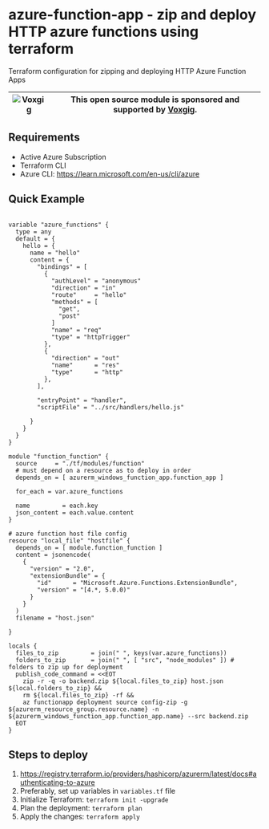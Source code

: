 # azure-function-app - zip and deploy HTTP azure functions using terraform

Terraform configuration for zipping and deploying HTTP Azure Function Apps

| ![Voxgig](https://www.voxgig.com/res/img/vgt01r.png) | This open source module is sponsored and supported by [Voxgig](https://www.voxgig.com). |
| ---------------------------------------------------- | --------------------------------------------------------------------------------------- |

## Requirements

- Active Azure Subscription
- Terraform CLI
- Azure CLI: https://learn.microsoft.com/en-us/cli/azure


## Quick Example

```hcl

variable "azure_functions" {
  type = any
  default = {
    hello = {
      name = "hello"
      content = {
        "bindings" = [
          {
            "authLevel" = "anonymous"
            "direction" = "in"
            "route"     = "hello"
            "methods" = [
              "get",
              "post"
            ]
            "name" = "req"
            "type" = "httpTrigger"
          },
          {
            "direction" = "out"
            "name"      = "res"
            "type"      = "http"
          },
        ],

        "entryPoint" = "handler",
        "scriptFile" = "../src/handlers/hello.js"

      }
    }
  }
}

module "function_function" {
  source     = "./tf/modules/function"
  # must depend on a resource as to deploy in order
  depends_on = [ azurerm_windows_function_app.function_app ]

  for_each = var.azure_functions

  name         = each.key
  json_content = each.value.content
}

# azure function host file config
resource "local_file" "hostfile" {
  depends_on = [ module.function_function ]
  content = jsonencode(
    {
      "version" = "2.0",
      "extensionBundle" = {
        "id"      = "Microsoft.Azure.Functions.ExtensionBundle",
        "version" = "[4.*, 5.0.0)"
      }
    }
  )
  filename = "host.json"

}

locals {
  files_to_zip         = join(" ", keys(var.azure_functions))
  folders_to_zip       = join(" ", [ "src", "node_modules" ]) # folders to zip up for deployment
  publish_code_command = <<EOT
    zip -r -q -o backend.zip ${local.files_to_zip} host.json ${local.folders_to_zip} &&
    rm ${local.files_to_zip} -rf &&
    az functionapp deployment source config-zip -g ${azurerm_resource_group.resource.name} -n ${azurerm_windows_function_app.function_app.name} --src backend.zip
  EOT
}

```

## Steps to deploy

1. https://registry.terraform.io/providers/hashicorp/azurerm/latest/docs#authenticating-to-azure
2. Preferably, set up variables in `variables.tf` file
3. Initialize Terraform: `terraform init -upgrade`
4. Plan the deployment: `terraform plan`
5. Apply the changes: `terraform apply`
